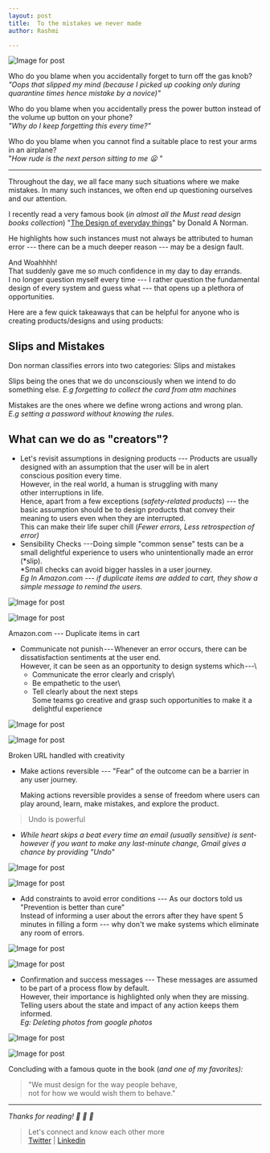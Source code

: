 ```yaml
---
layout: post
title:  To the mistakes we never made
author: Rashmi

---
```


![Image for post](https://miro.medium.com/max/500/1*GFCWocSXMh6hiRelE12vJQ.jpeg)

Who do you blame when you accidentally forget to turn off the gas knob?\
*"Oops that slipped my mind (because I picked up cooking only during quarantine times hence mistake by a novice)"*

Who do you blame when you accidentally press the power button instead of the volume up button on your phone?\
*"Why do I keep forgetting this every time?"*

Who do you blame when you cannot find a suitable place to rest your arms in an airplane?\
"*How rude is the next person sitting to me 😦 "*

* * * * *

Throughout the day, we all face many such situations where we make mistakes. In many such instances, we often end up questioning ourselves and our attention.

I recently read a very famous book (*in almost all the Must read design books collection*) "[The Design of everyday things](https://www.goodreads.com/book/show/840.The_Design_of_Everyday_Things?ac=1&from_search=true&qid=P4IoCulDEN&rank=1)" by Donald A Norman.

He highlights how such instances must not always be attributed to human error --- there can be a much deeper reason --- may be a design fault.

And Woahhhh!\
That suddenly gave me so much confidence in my day to day errands.\
I no longer question myself every time --- I rather question the fundamental design of every system and guess what --- that opens up a plethora of opportunities.

Here are a few quick takeaways that can be helpful for anyone who is creating products/designs and using products:

Slips and Mistakes
------------------

Don norman classifies errors into two categories: Slips and mistakes

Slips being the ones that we do unconsciously when we intend to do something else. *E.g forgetting to collect the card from atm machines*

Mistakes are the ones where we define wrong actions and wrong plan.\
*E.g setting a password without knowing the rules.*

What can we do as "creators"?
-----------------------------

-   Let's revisit assumptions in designing products --- Products are usually designed with an assumption that the user will be in alert conscious position every time.\
    However, in the real world, a human is struggling with many other interruptions in life.\
    Hence, apart from a few exceptions (*safety-related products*) --- the basic assumption should be to design products that convey their meaning to users even when they are interrupted.\
    This can make their life super chill (*Fewer errors, Less retrospection of error)*
-   Sensibility Checks ---Doing simple "common sense" tests can be a small delightful experience to users who unintentionally made an error (*slip).\
    *Small checks can avoid bigger hassles in a user journey.\
    *Eg In Amazon.com --- if duplicate items are added to cart, they show a simple message to remind the users.*

![Image for post](https://miro.medium.com/max/60/1*ZH8lAeMTQqofqb6nh9m1gA.png?q=20)

![Image for post](https://miro.medium.com/max/1198/1*ZH8lAeMTQqofqb6nh9m1gA.png)

Amazon.com --- Duplicate items in cart

-   Communicate not punish --- Whenever an error occurs, there can be dissatisfaction sentiments at the user end.\
    However, it can be seen as an opportunity to design systems which ---\
    - Communicate the error clearly and crisply\
    - Be empathetic to the user\
    - Tell clearly about the next steps\
    Some teams go creative and grasp such opportunities to make it a delightful experience

![Image for post](https://miro.medium.com/max/60/1*63TiN7aSZxeMiOEGLqCd4A.png?q=20)

![Image for post](https://miro.medium.com/max/787/1*63TiN7aSZxeMiOEGLqCd4A.png)

Broken URL handled with creativity

-   Make actions reversible --- "Fear" of the outcome can be a barrier in any user journey.

    Making actions reversible provides a sense of freedom where users can play around, learn, make mistakes, and explore the product.

> Undo is powerful

-   *While heart skips a beat every time an email (usually sensitive) is sent- however if you want to make any last-minute change, Gmail gives a chance by providing "Undo"*

![Image for post](https://miro.medium.com/max/60/1*WuAcuDTyFTnHugW_hM3f4w.png?q=20)

![Image for post](https://miro.medium.com/max/509/1*WuAcuDTyFTnHugW_hM3f4w.png)

-   Add constraints to avoid error conditions --- As our doctors told us "Prevention is better than cure"\
    Instead of informing a user about the errors after they have spent 5 minutes in filling a form --- why don't we make systems which eliminate any room of errors.

![Image for post](https://miro.medium.com/max/60/1*VadF-aSiF-q0oXmLjcIVJw.png?q=20)

![Image for post](https://miro.medium.com/max/592/1*VadF-aSiF-q0oXmLjcIVJw.png)

-   Confirmation and success messages --- These messages are assumed to be part of a process flow by default.\
    However, their importance is highlighted only when they are missing.\
    Telling users about the state and impact of any action keeps them informed.\
    *Eg: Deleting photos from google photos*

![Image for post](https://miro.medium.com/max/60/1*TLAxsd4KjC8XYZwa3IlHxw.png?q=20)

![Image for post](https://miro.medium.com/max/417/1*TLAxsd4KjC8XYZwa3IlHxw.png)

Concluding with a famous quote in the book (*and one of my favorites):*

> "We must design for the way people behave,\
> not for how we would wish them to behave."

* * * * *

*Thanks for reading! 💛 💛 💛*

> Let's connect and know each other more\
> [Twitter](https://twitter.com/oyerashmi) | [Linkedin](https://www.linkedin.com/in/rashmi-shukla-7ba298104/)